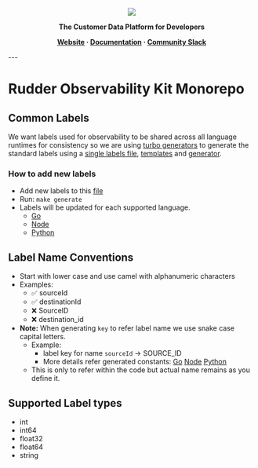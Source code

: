 <p align="center">
  <a href="https://rudderstack.com/">
    <img src="https://user-images.githubusercontent.com/59817155/121357083-1c571300-c94f-11eb-8cc7-ce6df13855c9.png">
  </a>
</p>

<p align="center"><b>The Customer Data Platform for Developers</b></p>

<p align="center">
  <b>
    <a href="https://rudderstack.com">Website</a>
    ·
    <a href="">Documentation</a>
    ·
    <a href="https://rudderstack.com/join-rudderstack-slack-community">Community Slack</a>
  </b>
</p>
---

# Rudder Observability Kit Monorepo
## Common Labels
We want labels used for observability to be shared across all language runtimes for consistency so we are using [turbo generators]((https://turbo.build/repo/docs/core-concepts/monorepos/code-generation#writing-generators)) to generate the standard labels using a [single labels file](./turbo/generators/labels.json), [templates](./turbo/generators/templates/) and [generator](./turbo/generators/config.ts).
### How to add new labels
* Add new labels to this [file](./turbo/generators/labels.json)
* Run: `make generate`
* Labels will be updated for each supported language.
  * [Go](./go/labels/common.go)
  * [Node](./node/src/labels/common.ts)
  * [Python](./python/labels/common.py)

## Label Name Conventions
* Start with lower case and use camel with alphanumeric characters
* Examples: 
  * :white_check_mark: sourceId
  * :white_check_mark: destinationId
  * :x: SourceID
  * :x: destination_id
* **Note:** When generating  `key` to refer label name we use snake case capital letters.
  * Example: 
    * label key for name `sourceId` -> SOURCE_ID
    * More details refer generated constants: [Go](./go/labels/common.go) [Node](./node/src/labels/common.ts) [Python](./python/labels/common.py)
  * This is only to refer within the code but actual name remains as you define it.
## Supported Label types
* int
* int64
* float32
* float64
* string
   

  